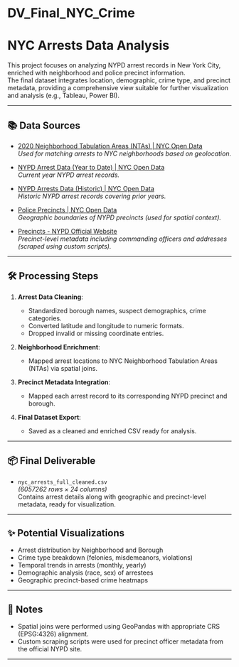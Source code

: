 # DV_Final_NYC_Crime
# NYC Arrests Data Analysis

This project focuses on analyzing NYPD arrest records in New York City, enriched with neighborhood and police precinct information.  
The final dataset integrates location, demographic, crime type, and precinct metadata, providing a comprehensive view suitable for further visualization and analysis (e.g., Tableau, Power BI).

---

## 📚 Data Sources

- [2020 Neighborhood Tabulation Areas (NTAs) | NYC Open Data](https://data.cityofnewyork.us/City-Government/2020-Neighborhood-Tabulation-Areas-NTAs-/9nt8-h7nd/about_data)  
  *Used for matching arrests to NYC neighborhoods based on geolocation.*

- [NYPD Arrest Data (Year to Date) | NYC Open Data](https://data.cityofnewyork.us/Public-Safety/NYPD-Arrest-Data-Year-to-Date-/uip8-fykc/about_data)  
  *Current year NYPD arrest records.*

- [NYPD Arrests Data (Historic) | NYC Open Data](https://data.cityofnewyork.us/Public-Safety/NYPD-Arrests-Data-Historic-/8h9b-rp9u/about_data)  
  *Historic NYPD arrest records covering prior years.*

- [Police Precincts | NYC Open Data](https://data.cityofnewyork.us/City-Government/Police-Precincts/y76i-bdw7/about_data)  
  *Geographic boundaries of NYPD precincts (used for spatial context).*

- [Precincts - NYPD Official Website](https://www.nyc.gov/site/nypd/bureaus/patrol/precincts-landing.page)  
  *Precinct-level metadata including commanding officers and addresses (scraped using custom scripts).*

---

## 🛠️ Processing Steps

1. **Arrest Data Cleaning**:  
   - Standardized borough names, suspect demographics, crime categories.
   - Converted latitude and longitude to numeric formats.
   - Dropped invalid or missing coordinate entries.

2. **Neighborhood Enrichment**:  
   - Mapped arrest locations to NYC Neighborhood Tabulation Areas (NTAs) via spatial joins.

3. **Precinct Metadata Integration**:  
   - Mapped each arrest record to its corresponding NYPD precinct and borough.

4. **Final Dataset Export**:  
   - Saved as a cleaned and enriched CSV ready for analysis.

---

## 📦 Final Deliverable

- `nyc_arrests_full_cleaned.csv`  
  *(6057262 rows × 24 columns)*  
  Contains arrest details along with geographic and precinct-level metadata, ready for visualization.

---

## ✨ Potential Visualizations

- Arrest distribution by Neighborhood and Borough
- Crime type breakdown (felonies, misdemeanors, violations)
- Temporal trends in arrests (monthly, yearly)
- Demographic analysis (race, sex) of arrestees
- Geographic precinct-based crime heatmaps

---

## 💬 Notes

- Spatial joins were performed using GeoPandas with appropriate CRS (EPSG:4326) alignment.
- Custom scraping scripts were used for precinct officer metadata from the official NYPD site.

---
